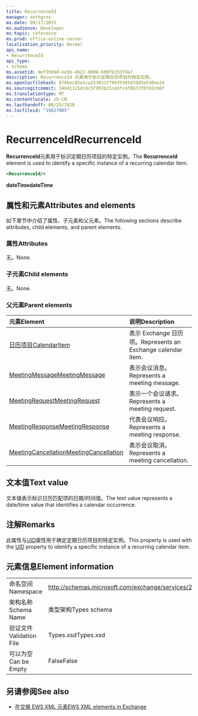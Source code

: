 ```yaml
---
title: RecurrenceId
manager: sethgros
ms.date: 09/17/2015
ms.audience: Developer
ms.topic: reference
ms.prod: office-online-server
localization_priority: Normal
api_name:
- RecurrenceId
api_type:
- schema
ms.assetid: 9ef3569d-ee56-4b22-b008-609fb3337da7
description: RecurrenceId 元素用于标识定期日历项目的特定实例。
ms.openlocfilehash: 078bec85e1ca1530137f9935365d7dd3e530ea34
ms.sourcegitcommit: 34041125dc8c5f993b21cebfc4f8b72f0fd2cb6f
ms.translationtype: MT
ms.contentlocale: zh-CN
ms.lasthandoff: 06/25/2018
ms.locfileid: "19827005"
---
```

# <a name="recurrenceid"></a><span data-ttu-id="5fe0e-103">RecurrenceId</span><span class="sxs-lookup"><span data-stu-id="5fe0e-103">RecurrenceId</span></span>

<span data-ttu-id="5fe0e-104">**RecurrenceId**元素用于标识定期日历项目的特定实例。</span><span class="sxs-lookup"><span data-stu-id="5fe0e-104">The **RecurrenceId** element is used to identify a specific instance of a recurring calendar item.</span></span> 
  
```xml
<RecurrenceId/>
```

 <span data-ttu-id="5fe0e-105">**dateTime**</span><span class="sxs-lookup"><span data-stu-id="5fe0e-105">**dateTime**</span></span>
## <a name="attributes-and-elements"></a><span data-ttu-id="5fe0e-106">属性和元素</span><span class="sxs-lookup"><span data-stu-id="5fe0e-106">Attributes and elements</span></span>

<span data-ttu-id="5fe0e-107">如下章节中介绍了属性、子元素和父元素。</span><span class="sxs-lookup"><span data-stu-id="5fe0e-107">The following sections describe attributes, child elements, and parent elements.</span></span>
  
### <a name="attributes"></a><span data-ttu-id="5fe0e-108">属性</span><span class="sxs-lookup"><span data-stu-id="5fe0e-108">Attributes</span></span>

<span data-ttu-id="5fe0e-109">无。</span><span class="sxs-lookup"><span data-stu-id="5fe0e-109">None.</span></span>
  
### <a name="child-elements"></a><span data-ttu-id="5fe0e-110">子元素</span><span class="sxs-lookup"><span data-stu-id="5fe0e-110">Child elements</span></span>

<span data-ttu-id="5fe0e-111">无。</span><span class="sxs-lookup"><span data-stu-id="5fe0e-111">None.</span></span>
  
### <a name="parent-elements"></a><span data-ttu-id="5fe0e-112">父元素</span><span class="sxs-lookup"><span data-stu-id="5fe0e-112">Parent elements</span></span>

|<span data-ttu-id="5fe0e-113">**元素**</span><span class="sxs-lookup"><span data-stu-id="5fe0e-113">**Element**</span></span>|<span data-ttu-id="5fe0e-114">**说明**</span><span class="sxs-lookup"><span data-stu-id="5fe0e-114">**Description**</span></span>|
|:-----|:-----|
|[<span data-ttu-id="5fe0e-115">日历项目</span><span class="sxs-lookup"><span data-stu-id="5fe0e-115">CalendarItem</span></span>](calendaritem.md) <br/> |<span data-ttu-id="5fe0e-116">表示 Exchange 日历项。</span><span class="sxs-lookup"><span data-stu-id="5fe0e-116">Represents an Exchange calendar item.</span></span>  <br/> |
|[<span data-ttu-id="5fe0e-117">MeetingMessage</span><span class="sxs-lookup"><span data-stu-id="5fe0e-117">MeetingMessage</span></span>](meetingmessage.md) <br/> |<span data-ttu-id="5fe0e-118">表示会议消息。</span><span class="sxs-lookup"><span data-stu-id="5fe0e-118">Represents a meeting message.</span></span>  <br/> |
|[<span data-ttu-id="5fe0e-119">MeetingRequest</span><span class="sxs-lookup"><span data-stu-id="5fe0e-119">MeetingRequest</span></span>](meetingrequest.md) <br/> |<span data-ttu-id="5fe0e-120">表示一个会议请求。</span><span class="sxs-lookup"><span data-stu-id="5fe0e-120">Represents a meeting request.</span></span>  <br/> |
|[<span data-ttu-id="5fe0e-121">MeetingResponse</span><span class="sxs-lookup"><span data-stu-id="5fe0e-121">MeetingResponse</span></span>](meetingresponse.md) <br/> |<span data-ttu-id="5fe0e-122">代表会议响应。</span><span class="sxs-lookup"><span data-stu-id="5fe0e-122">Represents a meeting response.</span></span>  <br/> |
|[<span data-ttu-id="5fe0e-123">MeetingCancellation</span><span class="sxs-lookup"><span data-stu-id="5fe0e-123">MeetingCancellation</span></span>](meetingcancellation.md) <br/> |<span data-ttu-id="5fe0e-124">表示会议取消。</span><span class="sxs-lookup"><span data-stu-id="5fe0e-124">Represents a meeting cancellation.</span></span>  <br/> |
   
## <a name="text-value"></a><span data-ttu-id="5fe0e-125">文本值</span><span class="sxs-lookup"><span data-stu-id="5fe0e-125">Text value</span></span>

<span data-ttu-id="5fe0e-126">文本值表示标识日历匹配项的日期/时间值。</span><span class="sxs-lookup"><span data-stu-id="5fe0e-126">The text value represents a date/time value that identifies a calendar occurrence.</span></span>
  
## <a name="remarks"></a><span data-ttu-id="5fe0e-127">注解</span><span class="sxs-lookup"><span data-stu-id="5fe0e-127">Remarks</span></span>

<span data-ttu-id="5fe0e-128">此属性与[UID](uid.md)属性用于确定定期日历项目的特定实例。</span><span class="sxs-lookup"><span data-stu-id="5fe0e-128">This property is used with the [UID](uid.md) property to identify a specific instance of a recurring calendar item.</span></span> 
  
## <a name="element-information"></a><span data-ttu-id="5fe0e-129">元素信息</span><span class="sxs-lookup"><span data-stu-id="5fe0e-129">Element information</span></span>

|||
|:-----|:-----|
|<span data-ttu-id="5fe0e-130">命名空间</span><span class="sxs-lookup"><span data-stu-id="5fe0e-130">Namespace</span></span>  <br/> |http://schemas.microsoft.com/exchange/services/2006/types  <br/> |
|<span data-ttu-id="5fe0e-131">架构名称</span><span class="sxs-lookup"><span data-stu-id="5fe0e-131">Schema Name</span></span>  <br/> |<span data-ttu-id="5fe0e-132">类型架构</span><span class="sxs-lookup"><span data-stu-id="5fe0e-132">Types schema</span></span>  <br/> |
|<span data-ttu-id="5fe0e-133">验证文件</span><span class="sxs-lookup"><span data-stu-id="5fe0e-133">Validation File</span></span>  <br/> |<span data-ttu-id="5fe0e-134">Types.xsd</span><span class="sxs-lookup"><span data-stu-id="5fe0e-134">Types.xsd</span></span>  <br/> |
|<span data-ttu-id="5fe0e-135">可以为空</span><span class="sxs-lookup"><span data-stu-id="5fe0e-135">Can be Empty</span></span>  <br/> |<span data-ttu-id="5fe0e-136">False</span><span class="sxs-lookup"><span data-stu-id="5fe0e-136">False</span></span>  <br/> |
   
## <a name="see-also"></a><span data-ttu-id="5fe0e-137">另请参阅</span><span class="sxs-lookup"><span data-stu-id="5fe0e-137">See also</span></span>



- [<span data-ttu-id="5fe0e-138">在交换 EWS XML 元素</span><span class="sxs-lookup"><span data-stu-id="5fe0e-138">EWS XML elements in Exchange</span></span>](ews-xml-elements-in-exchange.md)

